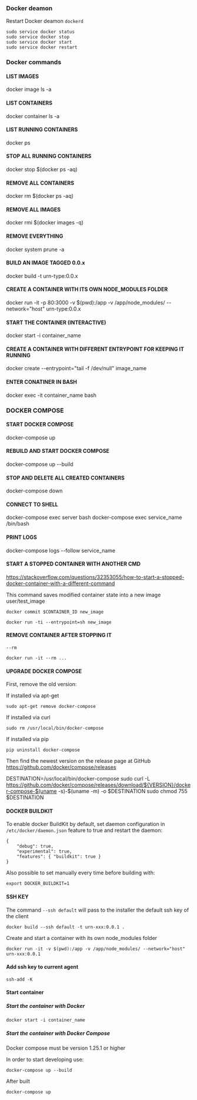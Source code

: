 ### Docker deamon

Restart Docker deamon `dockerd`
```
sudo service docker status
sudo service docker stop
sudo service docker start
sudo service docker restart
```

### Docker commands

#### LIST IMAGES

docker image ls -a


#### LIST CONTAINERS

docker container ls -a


#### LIST RUNNING CONTAINERS

docker ps


#### STOP ALL RUNNING CONTAINERS

docker stop $(docker ps -aq)


#### REMOVE ALL CONTAINERS

docker rm $(docker ps -aq)


#### REMOVE ALL IMAGES

docker rmi $(docker images -q)


#### REMOVE EVERYTHING

docker system prune -a


#### BUILD AN IMAGE TAGGED 0.0.x

docker build -t urn-type:0.0.x


#### CREATE A CONTAINER WITH ITS OWN NODE_MODULES FOLDER

docker run -it -p 80:3000 -v $(pwd):/app -v /app/node_modules/ --network="host" urn-type:0.0.x


#### START THE CONTAINER (INTERACTIVE)

docker start -i container_name

#### CREATE A CONTAINER WITH DIFFERENT ENTRYPOINT FOR KEEPING IT RUNNING

docker create --entrypoint="tail -f /dev/null" image_name

#### ENTER CONATINER IN BASH

docker exec -it container_name bash


### DOCKER COMPOSE

#### START DOCKER COMPOSE

docker-compose up


#### REBUILD AND START DOCKER COMPOSE

docker-compose up --build


#### STOP AND DELETE ALL CREATED CONTAINERS

docker-compose down


#### CONNECT TO SHELL

docker-compose exec server bash
docker-compose exec service_name /bin/bash


#### PRINT LOGS

docker-compose logs --follow service_name


#### START A STOPPED CONTAINER WITH ANOTHER CMD

https://stackoverflow.com/questions/32353055/how-to-start-a-stopped-docker-container-with-a-different-command

This command saves modified container state into a new image user/test_image

```
docker commit $CONTAINER_ID new_image
```
```
docker run -ti --entrypoint=sh new_image
```

#### REMOVE CONTAINER AFTER STOPPING IT

```
--rm

docker run -it --rm ...
```

#### UPGRADE DOCKER COMPOSE

First, remove the old version:

If installed via apt-get
```
sudo apt-get remove docker-compose
```

If installed via curl
```
sudo rm /usr/local/bin/docker-compose
```

If installed via pip
```
pip uninstall docker-compose
```

Then find the newest version on the release page at GitHub
https://github.com/docker/compose/releases

DESTINATION=/usr/local/bin/docker-compose
sudo curl -L https://github.com/docker/compose/releases/download/${VERSION}/docker-compose-$(uname -s)-$(uname -m) -o $DESTINATION
sudo chmod 755 $DESTINATION


#### DOCKER BUILDKIT

To enable docker BuildKit by default, set daemon configuration in
`/etc/docker/daemon.json` feature to true and restart the daemon:

```
{
	"debug": true,
	"experimental": true,
	"features": { "buildkit": true }
}
```

Also possible to set manually every time before building with:
```
export DOCKER_BUILDKIT=1
```


#### SSH KEY

The command `--ssh default` will pass to the installer the default ssh key of the client
```
docker build --ssh default -t urn-xxx:0.0.1 .
```

Create and start a container with its own node_modules folder
```
docker run -it -v $(pwd):/app -v /app/node_modules/ --network="host" urn-xxx:0.0.1
```

#### Add ssh key to current agent

```
ssh-add -K
```

#### Start container

##### Start the container with Docker
```
docker start -i container_name
```

##### Start the container with Docker Compose

Docker compose must be version 1.25.1 or higher

In order to start developing use:

```
docker-compose up --build
```

After built
```
docker-compose up
```





























